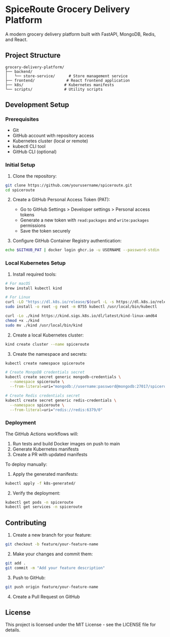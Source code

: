 # SpiceRoute Grocery Delivery Platform

A modern grocery delivery platform built with FastAPI, MongoDB, Redis, and React.

## Project Structure

```
grocery-delivery-platform/
├── backend/
│   └── store-service/      # Store management service
├── frontend/              # React frontend application
├── k8s/                  # Kubernetes manifests
└── scripts/              # Utility scripts
```

## Development Setup

### Prerequisites

- Git
- GitHub account with repository access
- Kubernetes cluster (local or remote)
- kubectl CLI tool
- GitHub CLI (optional)

### Initial Setup

1. Clone the repository:
```bash
git clone https://github.com/yourusername/spiceroute.git
cd spiceroute
```

2. Create a GitHub Personal Access Token (PAT):
   - Go to GitHub Settings > Developer settings > Personal access tokens
   - Generate a new token with `read:packages` and `write:packages` permissions
   - Save the token securely

3. Configure GitHub Container Registry authentication:
```bash
echo $GITHUB_PAT | docker login ghcr.io -u USERNAME --password-stdin
```

### Local Kubernetes Setup

1. Install required tools:
```bash
# For macOS
brew install kubectl kind

# For Linux
curl -LO "https://dl.k8s.io/release/$(curl -L -s https://dl.k8s.io/release/stable.txt)/bin/linux/amd64/kubectl"
sudo install -o root -g root -m 0755 kubectl /usr/local/bin/kubectl

curl -Lo ./kind https://kind.sigs.k8s.io/dl/latest/kind-linux-amd64
chmod +x ./kind
sudo mv ./kind /usr/local/bin/kind
```

2. Create a local Kubernetes cluster:
```bash
kind create cluster --name spiceroute
```

3. Create the namespace and secrets:
```bash
kubectl create namespace spiceroute

# Create MongoDB credentials secret
kubectl create secret generic mongodb-credentials \
  --namespace spiceroute \
  --from-literal=uri="mongodb://username:password@mongodb:27017/spiceroute"

# Create Redis credentials secret
kubectl create secret generic redis-credentials \
  --namespace spiceroute \
  --from-literal=uri="redis://redis:6379/0"
```

### Deployment

The GitHub Actions workflows will:
1. Run tests and build Docker images on push to main
2. Generate Kubernetes manifests
3. Create a PR with updated manifests

To deploy manually:

1. Apply the generated manifests:
```bash
kubectl apply -f k8s-generated/
```

2. Verify the deployment:
```bash
kubectl get pods -n spiceroute
kubectl get services -n spiceroute
```

## Contributing

1. Create a new branch for your feature:
```bash
git checkout -b feature/your-feature-name
```

2. Make your changes and commit them:
```bash
git add .
git commit -m "Add your feature description"
```

3. Push to GitHub:
```bash
git push origin feature/your-feature-name
```

4. Create a Pull Request on GitHub

## License

This project is licensed under the MIT License - see the LICENSE file for details. 